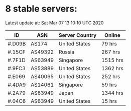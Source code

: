 # 8 stable servers:

Latest update at: Sat Mar 07 13:10:10 UTC 2020

| ID | ASN | Server Country | Online |
| -- | --- | -------------- | ------ |
| #.D09B | AS174 | United States | 79 hrs |
| #.15CF | AS49392 | Russia | 267 hrs |
| #.7F1D | AS63949 | Singapore | 1515 hrs |
| #.9FC3 | AS53889 | United States | 1362 hrs |
| #.E069 | AS40065 | United States | 252 hrs |
| #.4DA9 | AS14061 | Singapore | 59 hrs |
| #.2A79 | AS63949 | Japan | 1344 hrs |
| #.04C6 | AS63949 | United States | 15 hrs |

